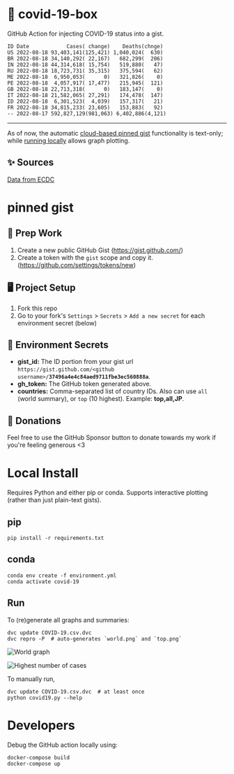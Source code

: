 # 🏥 covid-19-box

GitHub Action for injecting COVID-19 status into a gist.

```
ID Date            Cases( change)    Deaths(chnge)
US 2022-08-18 93,403,141(125,421) 1,040,024(  630)
BR 2022-08-18 34,140,292( 22,167)   682,299(  206)
IN 2022-08-18 44,314,618( 15,754)   519,880(   47)
RU 2022-08-18 18,723,731( 35,315)   375,594(   62)
ME 2022-08-18  6,950,053(      0)   321,826(    0)
PE 2022-08-18  4,057,917( 17,477)   215,945(  121)
GB 2022-08-18 22,713,318(      0)   183,147(    0)
IT 2022-08-18 21,582,065( 27,291)   174,478(  147)
ID 2022-08-18  6,301,523(  4,039)   157,317(   21)
FR 2022-08-18 34,815,233( 23,605)   153,883(   92)
-- 2022-08-17 592,827,129(981,063) 6,402,886(4,121)
```

---

As of now, the automatic [cloud-based pinned gist](#pinned-gist) functionality is text-only;
while [running locally](#local-install) allows graph plotting.

## ✨ Sources

[Data from ECDC](https://www.ecdc.europa.eu/en/publications-data/download-todays-data-geographic-distribution-covid-19-cases-worldwide)

# pinned gist

## 🎒 Prep Work
1. Create a new public GitHub Gist (https://gist.github.com/)
1. Create a token with the `gist` scope and copy it. (https://github.com/settings/tokens/new)

## 🖥 Project Setup
1. Fork this repo
1. Go to your fork's `Settings` > `Secrets` > `Add a new secret` for each environment secret (below)

## 🤫 Environment Secrets
- **gist_id:** The ID portion from your gist url `https://gist.github.com/<github username>/`**`37496a4e4c84aed9711fbe3ec560888a`**.
- **gh_token:** The GitHub token generated above.
- **countries:** Comma-separated list of country IDs. Also can use `all` (world summary), or `top` (10 highest). Example: **top,all,JP**.

## 💸 Donations

Feel free to use the GitHub Sponsor button to donate towards my work if you're feeling generous <3

# Local Install

Requires Python and either pip or conda. Supports interactive plotting (rather than just plain-text gists).

## pip

```
pip install -r requirements.txt
```

## conda

```
conda env create -f environment.yml
conda activate covid-19
```

## Run

To (re)generate all graphs and summaries:

```
dvc update COVID-19.csv.dvc
dvc repro -P  # auto-generates `world.png` and `top.png`
```

![World graph](world.png)

![Highest number of cases](top.png)

To manually run,

```
dvc update COVID-19.csv.dvc  # at least once
python covid19.py --help
```

# Developers

Debug the GitHub action locally using:

```
docker-compose build
docker-compose up
```
